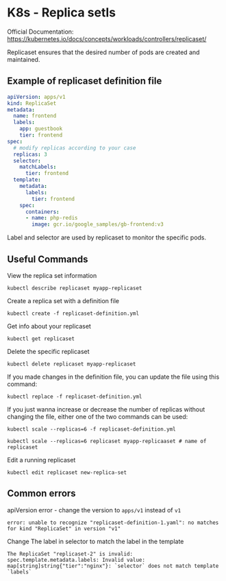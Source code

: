 # K8s - Replica setls
Official Documentation: https://kubernetes.io/docs/concepts/workloads/controllers/replicaset/

Replicaset ensures that the desired number of pods are created and maintained.

## Example of replicaset definition file
```yaml
apiVersion: apps/v1
kind: ReplicaSet
metadata:
  name: frontend
  labels:
    app: guestbook
    tier: frontend
spec:
  # modify replicas according to your case
  replicas: 3
  selector:
    matchLabels:
      tier: frontend
  template:
    metadata:
      labels:
        tier: frontend
    spec:
      containers:
      - name: php-redis
        image: gcr.io/google_samples/gb-frontend:v3

```
Label and selector are used by replicaset to monitor the specific pods.

## Useful Commands
View the replica set information
```
kubectl describe replicaset myapp-replicaset
```
Create a replica set with a definition file
```
kubectl create -f replicaset-definition.yml
```
Get info about your replicaset
```
kubectl get replicaset
```
Delete the specific replicaset
```
kubectl delete replicaset myapp-replicaset
```
If you made changes in the definition file, you can update the file using this command:
```
kubectl replace -f replicaset-definition.yml
```
If you just wanna increase or decrease the number of replicas without changing the file, either one of the two commands can be used:
```
kubectl scale --replicas=6 -f replicaset-definition.yml
```
```
kubectl scale --replicas=6 replicaset myapp-replicaaset # name of replicaset
```
Edit a running replicaset
```
kubectl edit replicaset new-replica-set
```

## Common errors
apiVersion error - change the version to `apps/v1` instead of `v1`
```
error: unable to recognize "replicaset-definition-1.yaml": no matches for kind "ReplicaSet" in version "v1"
```
Change The label in selector to match the label in the template
```
The ReplicaSet "replicaset-2" is invalid: spec.template.metadata.labels: Invalid value: map[string]string{"tier":"nginx"}: `selector` does not match template `labels`
```
